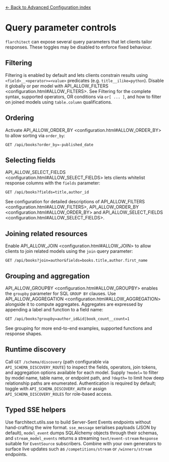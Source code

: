 [← Back to Advanced Configuration index](index.md)

# Query parameter controls
`flarchitect` can expose several query parameters that let clients tailor
responses. These toggles may be disabled to enforce fixed behaviour.

## Filtering
Filtering is enabled by default and lets clients constrain results using
`<field>__<operator>=<value>` predicates (e.g. `title__ilike=python`).
Disable it globally or per model with
API_ALLOW_FILTERS <configuration.html#ALLOW_FILTERS>.
See Filtering <filtering> for the complete syntax, supported operators,
OR conditions via `or[ ... ]`, and how to filter on joined models using
`table.column` qualifications.

## Ordering
Activate API_ALLOW_ORDER_BY <configuration.html#ALLOW_ORDER_BY> to allow sorting via `order_by`:
```
GET /api/books?order_by=-published_date
```

## Selecting fields
API_ALLOW_SELECT_FIELDS <configuration.html#ALLOW_SELECT_FIELDS> lets clients whitelist response columns with
the `fields` parameter:
```
GET /api/books?fields=title,author_id
```
See configuration <configuration> for detailed descriptions of
API_ALLOW_FILTERS <configuration.html#ALLOW_FILTERS>, API_ALLOW_ORDER_BY <configuration.html#ALLOW_ORDER_BY> and
API_ALLOW_SELECT_FIELDS <configuration.html#ALLOW_SELECT_FIELDS>.

## Joining related resources
Enable API_ALLOW_JOIN <configuration.html#ALLOW_JOIN> to allow clients to join related models using
the `join` query parameter:
```
GET /api/books?join=author&fields=books.title,author.first_name
```

## Grouping and aggregation
API_ALLOW_GROUPBY <configuration.html#ALLOW_GROUPBY> enables the `groupby` parameter for SQL
`GROUP BY` clauses. Use API_ALLOW_AGGREGATION <configuration.html#ALLOW_AGGREGATION> alongside it to
compute aggregates. Aggregates are expressed by appending a label and
function to a field name:
```
GET /api/books?groupby=author_id&id|book_count__count=1
```
See grouping for more end-to-end examples, supported functions and
response shapes.

## Runtime discovery
Call `GET /schema/discovery` (path configurable via `API_SCHEMA_DISCOVERY_ROUTE`) to inspect the
fields, operators, join tokens, and aggregation options available for each model. Supply `?model=`
to filter by model name, table name, or endpoint path, and `?depth=` to limit how deep
relationship paths are enumerated. Authentication is required by default; toggle with
`API_SCHEMA_DISCOVERY_AUTH` or assign `API_SCHEMA_DISCOVERY_ROLES` for role-based access.

## Typed SSE helpers
Use flarchitect.utils.sse to build Server-Sent Events endpoints without hand-crafting the
wire format. `sse_message` serialises payloads (JSON by default), `model_event` dumps SQLAlchemy
objects through their schemas, and `stream_model_events` returns a streaming `text/event-stream`
`Response` suitable for `EventSource` subscribers. Combine with your own generators to surface
live updates such as `/competitions/stream` or `/winners/stream` endpoints.

